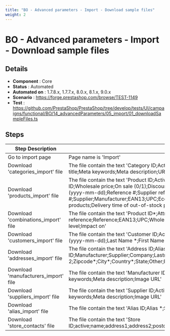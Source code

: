 ```yaml
---
title: "BO - Advanced parameters - Import - Download sample files"
weight: 2
---
```


# BO - Advanced parameters - Import - Download sample files
## Details
* **Component** : Core
* **Status** : Automated
* **Automated on** : 1.7.8.x, 1.7.7.x, 8.0.x, 8.1.x, 9.0.x
* **Scenario** : https://forge.prestashop.com/browse/TEST-1149
* **Test** : https://github.com/PrestaShop/PrestaShop/tree/develop/tests/UI/campaigns/functional/BO/14_advancedParameters/05_import/01_downloadSampleFiles.ts

## Steps
| Step Description | Expected result |
| ----- | ----- |
| Go to import page | Page name is 'Import' |
| Download 'categories_import' file | The file contain the text 'Category ID;Active (0/1);Name *;Parent category;Root category (0/1);Description;Meta title;Meta keywords;Meta description;URL rewritten;Image URL' |
| Download 'products_import' file | The file contain the text 'Product ID;Active (0/1);Name *;Categories (x,y,z...);Price tax excluded;Tax rules ID;Wholesale price;On sale (0/1);Discount amount;Discount percent;Discount from (yyyy-mm-dd);Discount to (yyyy-mm-dd);Reference #;Supplier reference #;Supplier;Manufacturer;EAN13;UPC;Ecotax;Width;Height;Depth;Weight;Delivery time of in-stock products;Delivery time of out-of-stock products with allowed' |
| Download 'combinations_import' file | The file contain the text 'Product ID*;Attribute (Name:Type:Position)*;Value (Value:Position)*;Supplier reference;Reference;EAN13;UPC;Wholesale price;Impact on price;Ecotax;Quantity;Minimal quantity;Low stock level;Impact on' |
| Download 'customers_import' file | The file contain the text 'Customer ID;Active (0/1);Titles ID (Mr = 1, Ms = 2, else 0);Email *;Password *;Birthday (yyyy-mm-dd);Last Name *;First Name *;Newsletter (0/1);Opt-in (0/1);Registration date (yyyy-mm-dd);Groups' |
| Download 'addresses_import' file | The file contain the text 'Address ID;Alias*;Active (0/1);Customer e-mail*;Customer ID;Manufacturer;Supplier;Company;Lastname*;Firstname*;Address 1*;Address 2;Zipcode*;City*;Country*;State;Other;Phone;Mobile Phone;VAT number;DNI' |
| Download 'manufacturers_import' file | The file contain the text 'Manufacturer ID;Active (0/1);Name *;Description;Short description;Meta title;Meta keywords;Meta description;Image URL' |
| Download 'suppliers_import' file | The file contain the text 'Supplier ID;Active (0/1);Name *;Description;Short description;Meta title;Meta keywords;Meta description;Image URL' |
| Download 'alias_import' file | The file contain the text 'Alias ID;Alias *;Search *;Active (0/1)' |
| Download 'store_contacts' file | The file contain the text 'Store ID;active;name;address1;address2;postcode;state;city;country;latitude;longitude;phone;fax;email;note;hours;image' |
